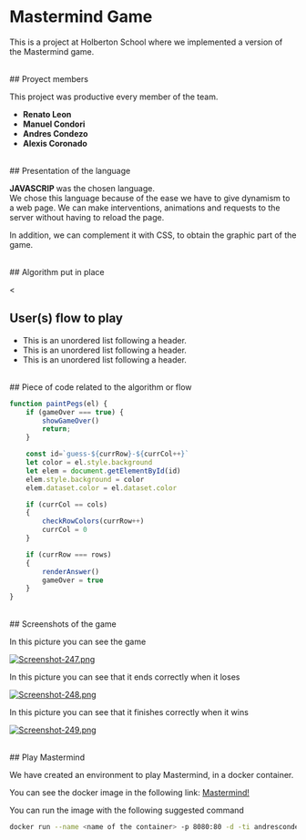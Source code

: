 # Mastermind Game

This is a project at Holberton School where we implemented a version of the Mastermind game.

<br />
## Proyect members

This project was productive every member of the team.

* **Renato Leon**
* **Manuel Condori**
* **Andres Condezo**
* **Alexis Coronado**

<br />
## Presentation of the language

<strong> JAVASCRIP </strong> was the chosen language.<br />
We chose this language because of the ease we have to give dynamism to a web page.
We can make interventions, animations and requests to the server without having to reload the page.

In addition, we can complement it with CSS, to obtain the graphic part of the game.

<br />
## Algorithm put in place



<<br />
## User(s) flow to play

*   This is an unordered list following a header.
*   This is an unordered list following a header.
*   This is an unordered list following a header.

<br />
## Piece of code related to the algorithm or flow

```js
function paintPegs(el) {
    if (gameOver === true) {
        showGameOver()
        return;
    }

    const id=`guess-${currRow}-${currCol++}`
    let color = el.style.background
    let elem = document.getElementById(id)
    elem.style.background = color
    elem.dataset.color = el.dataset.color

    if (currCol == cols)
    {
        checkRowColors(currRow++)
        currCol = 0
    }

    if (currRow === rows)
    {
        renderAnswer()
        gameOver = true
    }
}
```

<br />
## Screenshots of the game

In this picture you can see the game

[![Screenshot-247.png](https://i.postimg.cc/BZB3GwYV/Screenshot-247.png)](https://postimg.cc/w3MZXFdX)

In this picture you can see that it ends correctly when it loses

[![Screenshot-248.png](https://i.postimg.cc/cLYTVPTK/Screenshot-248.png)](https://postimg.cc/jDxzfgpK)

In this picture you can see that it finishes correctly when it wins

[![Screenshot-249.png](https://i.postimg.cc/Y0hz8PhC/Screenshot-249.png)](https://postimg.cc/XB65YQfR)

<br />
## Play Mastermind

We have created an environment to play Mastermind, in a docker container.

You can see the docker image in the following link: 
[Mastermind!](https://hub.docker.com/r/andrescondezo/mastermind_js)

You can run the image with the following suggested command

```Bash
docker run --name <name of the container> -p 8080:80 -d -ti andrescondezo/mastermind_js
```